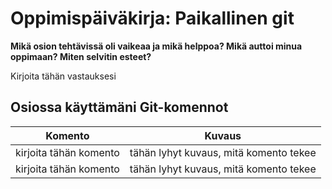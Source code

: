 # Oppimispäiväkirja: Paikallinen git

__Mikä osion tehtävissä oli vaikeaa ja mikä helppoa? Mikä auttoi minua oppimaan? Miten selvitin esteet?__

Kirjoita tähän vastauksesi

## Osiossa käyttämäni Git-komennot

| Komento | Kuvaus |
| --------| ------ |
| kirjoita tähän komento | tähän lyhyt kuvaus, mitä komento tekee |
| kirjoita tähän komento | tähän lyhyt kuvaus, mitä komento tekee |